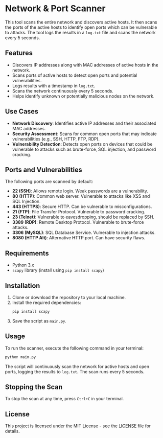 
# Network & Port Scanner

This tool scans the entire network and discovers active hosts. It then scans the ports of the active hosts to identify open ports which can be vulnerable to attacks. The tool logs the results in a `log.txt` file and scans the network every 5 seconds.

## Features

- Discovers IP addresses along with MAC addresses of active hosts in the network.
- Scans ports of active hosts to detect open ports and potential vulnerabilities.
- Logs results with a timestamp in `log.txt`.
- Scans the network continuously every 5 seconds.
- Helps identify unknown or potentially malicious nodes on the network.

## Use Cases

- **Network Discovery**: Identifies active IP addresses and their associated MAC addresses.
- **Security Assessment**: Scans for common open ports that may indicate vulnerabilities (e.g., SSH, HTTP, FTP, RDP).
- **Vulnerability Detection**: Detects open ports on devices that could be vulnerable to attacks such as brute-force, SQL injection, and password cracking.

## Ports and Vulnerabilities

The following ports are scanned by default:

- **22 (SSH)**: Allows remote login. Weak passwords are a vulnerability.
- **80 (HTTP)**: Common web server. Vulnerable to attacks like XSS and SQL Injection.
- **443 (HTTPS)**: Secure HTTP. Can be vulnerable to misconfigurations.
- **21 (FTP)**: File Transfer Protocol. Vulnerable to password cracking.
- **23 (Telnet)**: Vulnerable to eavesdropping, should be replaced by SSH.
- **3389 (RDP)**: Remote Desktop Protocol. Vulnerable to brute-force attacks.
- **3306 (MySQL)**: SQL Database Service. Vulnerable to injection attacks.
- **8080 (HTTP Alt)**: Alternative HTTP port. Can have security flaws.

## Requirements

- Python 3.x
- `scapy` library (install using `pip install scapy`)

## Installation

1. Clone or download the repository to your local machine.
2. Install the required dependencies:
   ```bash
   pip install scapy
   ```
3. Save the script as `main.py`.

## Usage

To run the scanner, execute the following command in your terminal:

```bash
python main.py
```

The script will continuously scan the network for active hosts and open ports, logging the results to `log.txt`. The scan runs every 5 seconds.

## Stopping the Scan

To stop the scan at any time, press `Ctrl+C` in your terminal.

## License

This project is licensed under the MIT License - see the [LICENSE](LICENSE) file for details.
